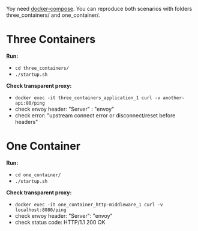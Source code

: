 Yoy need [docker-compose](https://docs.docker.com/compose/install/).
You can reproduce both scenarios with folders three_containers/ and one_container/.

# Three Containers

**Run:**

- ```cd three_containers/```
- ```./startup.sh```

**Check transparent proxy:**

- ```docker exec -it three_containers_application_1 curl -v another-api:80/ping```
- check envoy header: "Server" : "envoy"
- check error: "upstream connect error or disconnect/reset before headers"



# One Container

**Run:**

- ```cd one_container/```
- ```./startup.sh```

**Check transparent proxy:**

- ```docker exec -it one_container_http-middleware_1 curl -v localhost:8080/ping```
- check envoy header: "Server": "envoy"
- check status code: HTTP/1.1 200 OK
